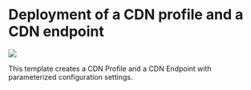 # Deployment of a CDN profile and a CDN endpoint

<a href="https://portal.azure.com/#create/Microsoft.Template/uri/https%3A%2F%2Fraw.githubusercontent.com%2FAzure%2Fazure-quickstart-templates%2Fmaster%2F201-cdn-customize%2Fazuredeploy.json" target="_blank">
    <img src="http://azuredeploy.net/deploybutton.png"/>
</a>

This template creates a CDN Profile and a CDN Endpoint with parameterized configuration settings.
